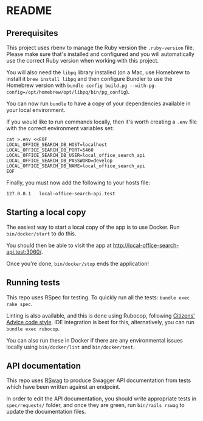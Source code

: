 # README

## Prerequisites

This project uses rbenv to manage the Ruby version the `.ruby-version` file.
Please make sure that's installed and configured and you will automatically
use the correct Ruby version when working with this project.

You will also need the `libpq` library installed (on a Mac, use Homebrew to
install it `brew install libpq` and then configure Bundler to use the Homebrew
version with `bundle config build.pg --with-pg-config=/opt/homebrew/opt/libpq/bin/pg_config`).

You can now run `bundle` to have a copy of your dependencies available in
your local environment.

If you would like to run commands locally, then it's worth creating a `.env`
file with the correct environment variables set:

```shell
cat >.env <<EOF
LOCAL_OFFICE_SEARCH_DB_HOST=localhost
LOCAL_OFFICE_SEARCH_DB_PORT=5460
LOCAL_OFFICE_SEARCH_DB_USER=local_office_search_api
LOCAL_OFFICE_SEARCH_DB_PASSWORD=develop
LOCAL_OFFICE_SEARCH_DB_NAME=local_office_search_api
EOF
```

Finally, you must now add the following to your hosts file:

```
127.0.0.1	local-office-search-api.test
```

## Starting a local copy

The easiest way to start a local copy of the app is to use Docker. Run
`bin/docker/start` to do this.

You should then be able to visit the app at http://local-office-search-api.test:3060/.

Once you're done, `bin/docker/stop` ends the application!

## Running tests

This repo uses RSpec for testing. To quickly run all the tests:
`bundle exec rake spec`.

Linting is also available, and this is done using Rubocop, following
[Citizens' Advice code style](https://github.com/citizensadvice/citizens-advice-style-ruby).
IDE integration is best for this, alternatively, you can run `bundle exec rubocop`.

You can also run these in Docker if there are any environmental issues
locally using `bin/docker/lint` and `bin/docker/test`.

## API documentation

This repo uses [RSwag](https://github.com/rswag/rswag) to produce Swagger API
documentation from tests which have been written against an endpoint.

In order to edit the API documentation, you should write appropriate tests in
`spec/requests/` folder, and once they are green, run `bin/rails rswag` to
update the documentation files.